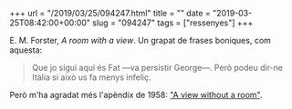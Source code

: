 +++
url = "/2019/03/25/094247.html"
title = ""
date = "2019-03-25T08:42:00+00:00"
slug = "094247"
tags = ["ressenyes"]
+++

E. M. Forster, *A room with a view*. Un grapat de frases boniques, com aquesta:

> Que jo sigui aquí és Fat —va persistir George—. Però podeu dir-ne Itàlia si això us fa menys infeliç.

Però m'ha agradat més l'apèndix de 1958: ["A view without a room"](https://mrswarrsenglishblog.wordpress.com/2015/10/02/a-room-without-a-view/).

